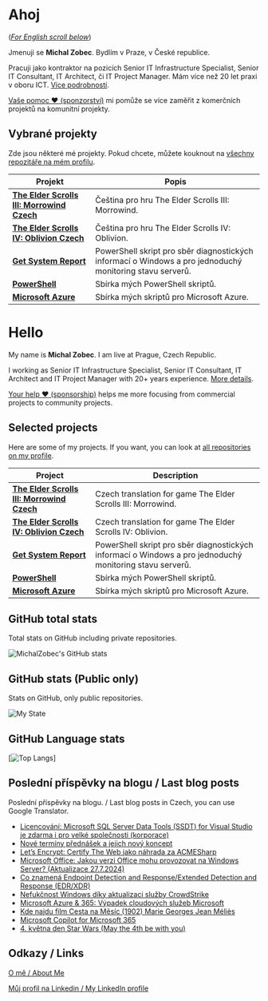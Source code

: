 # Ahoj

<a name="documenttitle"></a>

([*For English scroll below*](#english "For English scroll below"))

Jmenuji se **Michal Zobec**. Bydlím v Praze, v České republice.

Pracuji jako kontraktor na pozicích Senior IT Infrastructure Specialist, Senior IT Consultant, IT Architect, či IT Project Manager. Mám více než 20 let praxi v oboru ICT. [Více podrobností](MichalZobec-About.md).

[Vaše pomoc :heart: (sponzorství)](https://www.patreon.com/michalzobec) mi pomůže se více zaměřit z komerčních projektů na komunitní projekty.

## Vybrané projekty

Zde jsou některé mé projekty. Pokud chcete, můžete kouknout na [všechny repozitáře na mém profilu](https://github.com/michalzobec?tab=repositories).

| Projekt | Popis |
| --- | --- |
| **[The Elder Scrolls III: Morrowind Czech](https://github.com/michalzobec/TES3-Morrowind-cesky)** | Čeština pro hru The Elder Scrolls III: Morrowind. |
| **[The Elder Scrolls IV: Oblivion Czech](https://github.com/michalzobec/TES4-Oblivion-cesky)** | Čeština pro hru The Elder Scrolls IV: Oblivion. |
| **[Get System Report](https://github.com/michalzobec/Get-SystemReport)** | PowerShell skript pro sběr diagnostických informací o Windows a pro jednoduchý monitoring stavu serverů. |
| **[PowerShell](https://github.com/michalzobec/PowerShell)** | Sbírka mých PowerShell skriptů. |
| **[Microsoft Azure](https://github.com/michalzobec/microsoft-azure)** | Sbírka mých skriptů pro Microsoft Azure. |

<a name="english"></a>

# Hello

My name is **Michal Zobec**. I am live at Prague, Czech Republic.

I working as Senior IT Infrastructure Specialist, Senior IT Consultant, IT Architect and IT Project Manager with 20+ years experience. [More details](MichalZobec-About.md#english).

[Your help :heart: (sponsorship)](https://www.patreon.com/michalzobec) helps me more focusing from commercial projects to community projects.

## Selected projects

Here are some of my projects. If you want, you can look at [all repositories on my profile](https://github.com/michalzobec?tab=repositories).

| Project | Description |
| --- | --- |
| **[The Elder Scrolls III: Morrowind Czech](https://github.com/michalzobec/TES3-Morrowind-cesky)** | Czech translation for game The Elder Scrolls III: Morrowind. |
| **[The Elder Scrolls IV: Oblivion Czech](https://github.com/michalzobec/TES4-Oblivion-cesky)** | Czech translation for game The Elder Scrolls IV: Oblivion. |
| **[Get System Report](https://github.com/michalzobec/Get-SystemReport)** | PowerShell skript pro sběr diagnostických informací o Windows a pro jednoduchý monitoring stavu serverů. |
| **[PowerShell](https://github.com/michalzobec/PowerShell)** | Sbírka mých PowerShell skriptů. |
| **[Microsoft Azure](https://github.com/michalzobec/microsoft-azure)** | Sbírka mých skriptů pro Microsoft Azure. |

## GitHub total stats

Total stats on GitHub including private repositories.

![MichalZobec's GitHub stats](https://github-readme-stats.vercel.app/api?username=michalzobec&count_private=true&show_icons=true)


## GitHub stats (Public only)

Stats on GitHub, only public repositories.

![My State](https://github-readme-stats.vercel.app/api?username=michalzobec&show_icons=true)

## GitHub Language stats

[![Top Langs](https://github-readme-stats.vercel.app/api/top-langs/?username=michalzobec&langs_count=10&layout=compact)]

## Poslední příspěvky na blogu / Last blog posts

Poslední příspěvky na blogu. / Last blog posts in Czech, you can use Google Translator.

<!-- BLOG-POST-LIST:START -->
- [Licencování: Microsoft SQL Server Data Tools &lpar;SSDT&rpar; for Visual Studio je zdarma i pro velké společnosti &lpar;korporace&rpar;](https://www.michalzobec.cz/licencovani-microsoft-sql-server-data-tools-ssdt-for-visual-studio-je-zdarma-i-pro-velke-spolecnosti-korporace-9363)
- [Nové termíny přednášek a jejich nový koncept](https://www.michalzobec.cz/nove-terminy-prednasek-a-novy-koncept-9494)
- [Let’s Encrypt: Certify The Web jako náhrada za ACMESharp](https://www.michalzobec.cz/lets-encrypt-certify-the-web-jako-nahrada-za-acmesharp-9483)
- [Microsoft Office: Jakou verzi Office mohu provozovat na Windows Server? &lpar;Aktualizace 27.7.2024&rpar;](https://www.michalzobec.cz/office-jakou-verzi-office-mohu-provozovat-na-windows-server-9138)
- [Co znamená Endpoint Detection and Response/Extended Detection and Response &lpar;EDR/XDR&rpar;](https://www.michalzobec.cz/co-znamena-endpoint-detection-and-response-extended-detection-and-response-edr-xdr-9486)
- [Nefukčnost Windows díky aktualizaci služby CrowdStrike](https://www.michalzobec.cz/nefukcnost-windows-diky-aktualizaci-sluzby-crowdstrike-9470)
- [Microsoft Azure &amp; 365: Výpadek cloudových služeb Microsoft](https://www.michalzobec.cz/microsoft-azure-365-vypadek-cloudovych-sluzeb-microsoft-9469)
- [Kde najdu film Cesta na Měsíc &lpar;1902&rpar; Marie Georges Jean Méliès](https://www.michalzobec.cz/kde-najdu-film-cesta-na-mesic-1902-marie-georges-jean-melies-9456)
- [Microsoft Copilot for Microsoft 365](https://www.michalzobec.cz/microsoft-copilot-for-microsoft-365-9446)
- [4. května den Star Wars &lpar;May the 4th be with you&rpar;](https://www.michalzobec.cz/4-kvetna-den-star-wars-may-the-4th-be-with-you-9436)
<!-- BLOG-POST-LIST:END -->

## Odkazy / Links

[O mě / About Me](https://zob.ec/mylinktree)

[Můj profil na Linkedin / My LinkedIn profile](https://zob.ec/mylinkedin)
